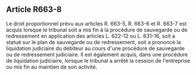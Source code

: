 Article R663-8
----
Le droit proportionnel prévu aux articles R. 663-5, R. 663-6 et R. 663-7 est
acquis lorsque le tribunal soit a mis fin à la procédure de sauvegarde ou de
redressement en application des articles L. 622-12 ou L. 631-16, soit a statué
sur le plan de sauvegarde ou de redressement, soit a prononcé la liquidation
judiciaire du débiteur au cours d'une procédure de sauvegarde ou de redressement
judiciaire. Il est également acquis, dans une procédure de liquidation
judiciaire, lorsque le tribunal a arrêté la cession de l'entreprise ou mis fin
au maintien de son activité.
